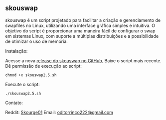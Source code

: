 ## skouswap

skouswap é um script projetado para facilitar a criação e gerenciamento de swapfiles no Linux, utilizando uma interface gráfica simples e intuitiva. O objetivo do script é proporcionar uma maneira fácil de configurar o swap em sistemas Linux, com suporte a múltiplas distribuições e a possibilidade de otimizar o uso de memória.

Instalação:

Acesse a nova [release do skouswap no GitHub.](https://github.com/Skourge01/skouswap/releases)
Baixe o script mais recente.
Dê permissão de execução ao script:

```
chmod +x skouswap2.5.sh
```
Execute o script:

    ./skouswap2.5.sh

Contato:

Reddit: [Skourge01](https://www.reddit.com/user/Skourge01/)
Email: oditorrinco222@gmail.com
